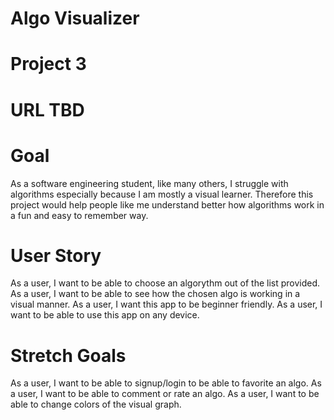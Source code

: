 # Algo Visualizer
# Project 3

# URL TBD

# Goal
As a software engineering student, like many others, I struggle with algorithms especially because I am mostly a visual learner. Therefore this project would help people like me understand better how algorithms work in a fun and easy to remember way.

# User Story
As a user, I want to be able to choose an algorythm out of the list provided.
As a user, I want to be able to see how the chosen algo is working in a visual manner.
As a user, I want this app to be beginner friendly.
As a user, I want to be able to use this app on any device.

# Stretch Goals
As a user, I want to be able to signup/login to be able to favorite an algo.
As a user, I want to be able to comment or rate an algo.
As a user, I want to be able to change colors of the visual graph.
